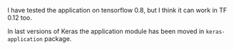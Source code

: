I have tested the application on tensorflow 0.8, but I think it can work in TF 0.12 too.

In last versions of Keras the application module has been moved in `keras-application` package.
